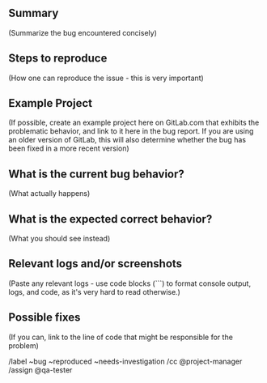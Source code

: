 <!---
Please read this!

Before opening a new issue, make sure to search for keywords in the issues
filtered by the "regression" or "type::bug" label:

- https://gitlab.com/elxr/website/elxr-metrics/issues?label_name%5B%5D=regression
- https://gitlab.com/elxr/website/elxr-metrics/issues?label_name%5B%5D=type::bug

and verify the issue you're about to submit isn't a duplicate.
--->

## Summary

(Summarize the bug encountered concisely)

## Steps to reproduce

(How one can reproduce the issue - this is very important)

## Example Project

(If possible, create an example project here on GitLab.com that exhibits the problematic
behavior, and link to it here in the bug report.
If you are using an older version of GitLab, this will also determine whether the bug has been fixed
in a more recent version)

## What is the current bug behavior?

(What actually happens)

## What is the expected correct behavior?

(What you should see instead)

## Relevant logs and/or screenshots

(Paste any relevant logs - use code blocks (\`\`\`) to format console output, logs, and code, as
it's very hard to read otherwise.)

## Possible fixes

(If you can, link to the line of code that might be responsible for the problem)

/label ~bug ~reproduced ~needs-investigation
/cc @project-manager
/assign @qa-tester
